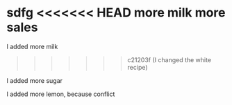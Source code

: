 sdfg
<<<<<<< HEAD
more milk
more sales
=======
I added more milk
>>>>>>> c21203f (I changed the white recipe)

I added more sugar

I added more lemon, because conflict
